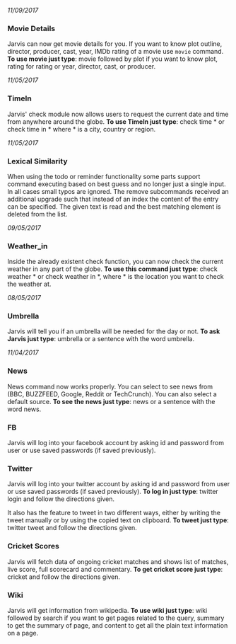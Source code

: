 *11/09/2017*
### Movie Details
Jarvis can now get movie details for you. If you want to know plot outline, director, producer, cast,
year, IMDb rating of a movie use `movie` command.
**To use movie just type**: movie followed by plot if you want to know plot, rating for rating or
year, director, cast, or producer.

*11/05/2017*
### TimeIn
Jarvis' check module now allows users to request the current date and time from anywhere around the globe.
**To use TimeIn just type**: check time * or check time in * where * is a city, country or region.

*11/05/2017*
### Lexical Similarity
When using the todo or reminder functionality some parts support command executing based on best guess and no longer just a single input.
In all cases small typos are ignored.
The remove subcommands received an additional upgrade such that instead of an index the content of the entry can be specified.
The given text is read and the best matching element is deleted from the list.


*09/05/2017*
### Weather_in
Inside the already existent check function, you can now check the current weather in any part of the globe.
**To use this command just type**: check weather * or check weather in *, where * is the location you want to check the weather at.

*08/05/2017*
### Umbrella
Jarvis will tell you if an umbrella will be needed for the day or not.
**To ask Jarvis just type**: umbrella or a sentence with the word umbrella.

*11/04/2017*
### News
News command now works properly. You can select to see news from (BBC, BUZZFEED, Google, Reddit or TechCrunch). You can also select a default source.
**To see the news just type**: news or a sentence with the word news.

### FB
Jarvis will log into your facebook account by asking id and password from user or use saved passwords (if saved previously).

### Twitter
Jarvis will log into your twitter account by asking id and password from user or use saved passwords (if saved previously).
**To log in just type**: twitter login and follow the directions given.

It also has the feature to tweet in two different ways, either by writing the tweet manually or by using the copied text on clipboard.
**To tweet just type**: twitter tweet and follow the directions given.

### Cricket Scores
Jarvis will fetch data of ongoing cricket matches and shows list of matches, live score, full scorecard and commentary.
**To get cricket score just type**: cricket and follow the directions given.

### Wiki
Jarvis will get information from wikipedia.
**To use wiki just type**: wiki followed by search if you want to get pages related to the query, summary to get the summary of page, and content to get all the plain text information
on a page.
